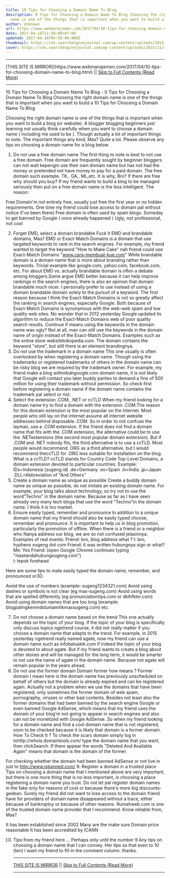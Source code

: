 ```yaml
---
title: 10 Tips for Choosing a Domain Name To Blog
description: 0 Tips for Choosing a Domain Name To Blog Choosing the right domain
  name is one of the things that is important when you want to build a
author: Unknown
url: https://www.webmanajemen.com/2017/04/10-tips-for-choosing-domain-name-to-blog.html
date: 2017-04-16T11:50:00+07:00
updated: 2017-04-16T04:50:00.000Z
thumbnail: https://cdn.searchenginejournal.com/wp-content/uploads/2015/11/shutterstock_213667126.jpg
cover: https://cdn.searchenginejournal.com/wp-content/uploads/2015/11/shutterstock_213667126.jpg
---
```


<hr/> [THIS SITE IS MIRROR](https://www.webmanajemen.com/2017/04/10-tips-for-choosing-domain-name-to-blog.html) || <a href="https://www.webmanajemen.com/2017/04/10-tips-for-choosing-domain-name-to-blog.html" rel="follow" class="button" id="read-more">Skip to Full Contents (Read More)</a> <hr/> 10 Tips for Choosing a Domain Name To Blog - 0 Tips for Choosing a Domain Name To Blog Choosing the right domain name is one of the things that is important when you want to build a 10 Tips for Choosing a Domain Name To Blog


 Choosing the right domain name is one of the things that is important when you want to build a blog (or website). 
A blogger blogging beginners just learning not usually think carefully when you want to choose a domain name (  including me used to be  ). 
Though actually a lot of important things to note. 
The important things any kind, Mas? 
Quite a lot. 
Please observe any tips on choosing a domain name for a blog below. 

 1. Do not use a free domain name 
The first thing to note is best to not use a free domain. 
Free domain are frequently sought by beginner bloggers can not wait kepengin use their own domain name but has not had the money or pretended not have money to pay for a paid domain. 
The free domain such example. TK,. GA,. ML,etc. 
It is why, Bro? If there are free why should you buy? 
If my friend wants to build a blog to be managed seriously then put on a free domain name is the less intelligent. 
The reason: 

 Free Domain'm not entirely free, usually just free the first year or no hidden requirements. One time my friend could lose access to domain pal without notice (I've been there) 
 Free domain is often used by spam blogs. Someday to get banned by Google (  once already happened  ) 
 Ugly, not professional, not cool 

 2. Forget EMD, select a domain brandable 
Fuck it EMD and brandable domains, Mas? 
EMD or Exact-Match Domains is a domain that use targeted keywords to rank in the search engines. 
For example, my friend wanted to target the keyword "How to Make Cake" nah friend could use Exact-Match Domains "www.cara-membuat-kue.com" 
While brandable domain is a domain name that is more about branding rather than keywords. Trivial example like google.com, yahoo.com, facebook.com, etc. 
For about EMD vs. actually brandable domain is often a debate among bloggers.Some argue EMD better because it can help improve rankings in the search engines, there is also an opinion that domain brandable much nicer. 
I personally prefer to use instead of using a domain brandable domain solely to the pursuit of a keyword. 
The first reason because I think the Exact-Match Domains is not so greatly affect the ranking in search engines, especially Google. 
Both because of Exact-Match Domains is synonymous with the web-web spam and low quality web sites. 
No wonder that in 2012 yesterday  Google updated its algorithm to reduce the Exact-Match Domains web of poor quality search results. 
Continue if means using the keywords in the domain name was ugly? 
Not at all, man can still use the keywords in the domain name of origin instead of the Exact-Match Domains. 
Examples such as the online store websitetokopedia.com. The domain contains the keyword "store", but still there is an element brandingnya. 
 3. Do not use the trademark in a domain name 
This one usually is often overlooked by when registering a domain name. 
Though using the trademarks or registered trademarks of others in the domain name can be risky blog we are required by the trademark owner. 
For example, my friend make a blog withmbahgoogle.com domain name, it is not likely that Google will contact you later buddy parties to demand a fine of 500 million for using their trademark without permission. 
So check first before registering a domain name if the domain name contains the trademark pal select or not. 
 4. Select the extension .COM, .NET or ccTLD 
When my friend looking for a domain name try to find a domain with the extension .COM.The reason for this domain extension is the most popular on the internet. 
Most people who still lay on the internet assume all internet website addresses behind disposable .COM. So in order to not confuse the layman, use a .COM extension. 
If the friend does not find a domain name that fits with the .COM extension, the alternative could be to use the .NETextensions (the second most popular domain extension). 
But if .COM and .NET nobody fits, the third alternative is to use a ccTLD. 
Most people would recommend. ORG as a third alternative, but I would recommend theccTLD for .ORG less suitable for installation on the blog. 
What is a ccTLD? 
ccTLD stands for Country Code Top-Level Domains, a domain extension devoted to particular countries. 
Example: 
IDs=Indonesia (sugeng.id) 
.de=Germany 
.es=Spain 
.in=India 
.jp=Japan 
.DLL=Abbreviation of "And Others" 
 5. Create a domain name as unique as possible 
Create a buddy domain name as unique as possible, do not imitate an existing domain name. 
For example, your blog talks about technology, so try not to use the word"Techno" in the domain name. 
Because as far as I have seen already very many tech blogs that use the word "Techno"in the domain name. 
I think it is too market. 
 6. Ensure easily typed, remember and pronounce 
In addition to a unique domain name that my friend should also be easily typed choose, remember and pronounce. It is important to help us in blog promotion, particularly the promotion of offline. 
When there is a friend or a neighbor who Nanya address our blog, we are so not confused jelasinnya. 
Examples of real events: 
Friend: bro, blog address what ?
I: bro, hyphens sugeng dot com 
Friend: it was written hubungnya sign or what? 
Me: Yes 
Friend:  (open Google Chrome continues typing "mastandahubungsugeng.com")  
I: tepok forehead 

Here are some tips to mate easily typed the domain name, remember, and pronounced or3D. 

 Avoid the use of numbers (example: sugeng1234321.com) 
 Avoid using dashes or symbols is not clear (eg mas-sugeng.com) 
 Avoid using words that are spelled differently (eg pronunciationtips.com or dklhfkler.com) 
 Avoid using domain names that are too long (example: blogpalingkerendiduniamilikmassugeng.com) 
 etc. 

 7. Do not choose a domain name based on the trend 
This one actually depends on the topic of your blog. If the topic of your blog is specifically only discuss topics ngetrend course, it did not really matter if you choose a domain name that adapts to the trend. 
For example, in 2015 yesterday ngetrend really named agate, now my friend can use a domain name such as infobatuakik.com if indeed the topic of your blog is devoted to about agate. 
But if my friend wants to create a blog about other stones and will be managed for the long term, it would be smarter to not use the name of agate in the domain name. 
Because not agate will remain popular in the years ahead. 
 8. Do not use the former domain 
Domain former how means ? 
Former domain I mean here is the domain name has previously unscheduled on behalf of others but the domain is already expired and can be registered again. 
Actually not a problem when we use the domains that have been registered, only sometimes the former domain of web spam, pornography, viruses or other bad contents. 
Besides not least also the former domains that had been banned by the search engine Google or even banned Google AdSense, which means that my friend uses the domain of your blog'm not going to appear in search engines and also can not  be monetized  with Google AdSense. 
So when my friend looking for a domain name and find a cool domain name that is not registered, soon to be checked because it is likely that domain is a former domain. 
How To Check It ? 
To check the scars domain simply log in tohttp://whois.domaintools.com/ type the domain name that you want, then clickSearch. 
If there appear the words "Deleted And Available Again" means that domain is the domain of the former. 
 
For checking whether the domain had been banned AdSense or not live in just to http://www.isbanned.com/ 
 9. Register a domain in a trusted place 
Tips on choosing a domain name that I mentioned above are very important, but there is one more thing that is no less important, is choosing a place registering a domain name you trust. 
Do not let pal register domain names in the fake only for reasons of cost or because there's more big discounts-gedean. 
Surely my friend did not want to lose access to the domain friend have for providers of domain name disappeared without a trace, either because of bankruptcy or because of other reasons. 
Rumahweb.com is one of the trusted domain name provider that I recommend. 
Know reliable from, Mas? 

 It has been established since 2002 
 Many are the make sure 
 Domain price reasonable 
 It has been  accredited by ICANN  

 10. Tips from my friend here ... 
Perhaps only until the number 9 Any tips on choosing a domain name that I can convey. 
Her tips so that even to 10 (ten) I want my friend to fill in the comment column. 
thanks. <hr/> [THIS SITE IS MIRROR](https://www.webmanajemen.com/2017/04/10-tips-for-choosing-domain-name-to-blog.html) || <a href="https://www.webmanajemen.com/2017/04/10-tips-for-choosing-domain-name-to-blog.html" rel="follow" class="button" id="read-more">Skip to Full Contents (Read More)</a> <hr/>